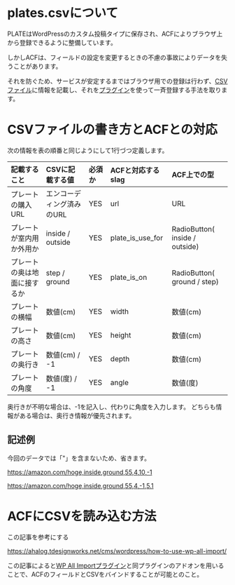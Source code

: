 # plates.csvについて

PLATEはWordPressのカスタム投稿タイプに保存され、ACFによりブラウザ上から登録できるように整備しています。

しかしACFは、フィールドの設定を変更するときの不慮の事故によりデータを失うことがあります。

それを防ぐため、サービスが安定するまではブラウザ用での登録は行わず、[CSVファイル](/Code/DB/plates.csv)に情報を記載し、それを[プラグイン](http://www.wpallimport.com/)を使って一斉登録する手法を取ります。

# CSVファイルの書き方とACFとの対応

次の情報を表の順番と同じようにして1行づつ定義します。

|記載すること|CSVに記載する値|必須か|ACFと対応するslag|ACF上での型|
|:-|:-|:-|:-|:-|
|プレートの購入URL|エンコーディング済みのURL|YES|url|URL|
|プレートが室内用か外用か|inside / outside|YES|plate_is_use_for|RadioButton( inside / outside)|
|プレートの奥は地面に接するか|step / ground|YES|plate_is_on|RadioButton( ground / step)|
|プレートの横幅|数値(cm)|YES|width|数値(cm)|
|プレートの高さ|数値(cm)|YES|height|数値(cm)|
|プレートの奥行き|数値(cm) / -1|YES|depth|数値(cm)|
|プレートの角度|数値(度) / -1|YES|angle|数値(度)|

奥行きが不明な場合は、-1を記入し、代わりに角度を入力します。
どちらも情報がある場合は、奥行き情報が優先されます。

## 記述例

今回のデータでは「"」を含まないため、省きます。

https://amazon.com/hoge,inside,ground,55,4,10,-1

https://amazon.com/hoge,inside,ground,55,4,-1,5.1

# ACFにCSVを読み込む方法

この記事を参考にする

https://ahalog.tdesignworks.net/cms/wordpress/how-to-use-wp-all-import/

この記事によると[WP All Importプラグイン](http://www.wpallimport.com/)と同プラグインのアドオンを用いることで、ACFのフィールドとCSVをバインドすることが可能とのこと。